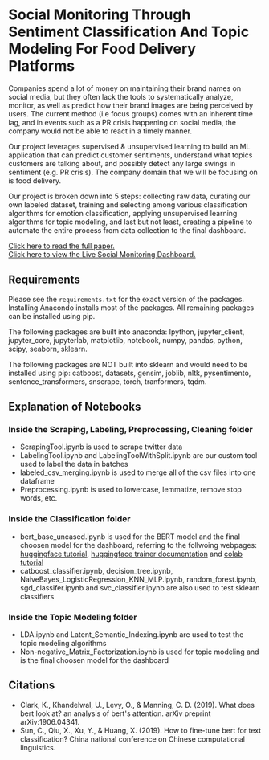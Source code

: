 # Social Monitoring Through Sentiment Classification And Topic Modeling For Food Delivery Platforms

Companies spend a lot of money on maintaining their brand names on social media, but they often lack the tools to systematically analyze, monitor, as well as predict how their brand images are being perceived by users. The current method (i.e focus groups) comes with an inherent time lag, and in events such as a PR crisis happening on social media, the company would not be able to react in a timely manner. 

Our project leverages supervised & unsupervised learning to build an ML application that can predict customer sentiments, understand what topics customers are talking about, and possibly detect any large swings in sentiment (e.g. PR crisis). The company domain that we will be focusing on is food delivery.

Our project is broken down into 5 steps: collecting raw data, curating our own labeled dataset, training and selecting among various classification algorithms for emotion classification, applying unsupervised learning algorithms for topic modeling, and last but not least, creating a pipeline to automate the entire process from data collection to the final dashboard.

[Click here to read the full paper.](https://data-pandas.github.io/)  
[Click here to view the Live Social Monitoring Dashboard.](https://datastudio.google.com/reporting/a4c30862-1f6f-4c55-9844-375b9039ecf8)  

## Requirements
Please see the `requirements.txt` for the exact version of the packages. Installing Anacondo installs most of the packages. All remaining packages can be installed using pip. 

The following packages are built into anaconda: Ipython, jupyter_client, jupyter_core, jupyterlab, matplotlib, notebook, numpy, pandas, python, scipy, seaborn, sklearn. 

The following packages are NOT built into sklearn and would need to be installed using pip: catboost, datasets, gensim, joblib, nltk, pysentimento, sentence_transformers, snscrape, torch, tranformers, tqdm. 

## Explanation of Notebooks
### Inside the Scraping, Labeling, Preprocessing, Cleaning folder
* ScrapingTool.ipynb is used to scrape twitter data 
* LabelingTool.ipynb and LabelingToolWithSplit.ipynb are our custom tool used to label the data in batches 
* labeled_csv_merging.ipynb is used to merge all of the csv files into one dataframe
* Preprocessing.ipynb is used to lowercase, lemmatize, remove stop words, etc.
### Inside the Classification folder
* bert_base_uncased.ipynb is used for the BERT model and the final choosen model for the dashboard, referring to the follwoing webpages: [huggingface tutorial](https://huggingface.co/docs/transformers/training), [huggingface trainer documentation](https://huggingface.co/docs/transformers/main_classes/trainer) and [colab tutorial](https://colab.research.google.com/github/NielsRogge/Transformers-Tutorials/blob/master/BERT/Fine_tuning_BERT_(and_friends)_for_multi_label_text_classification.ipynb)
* catboost_classifier.ipynb, decision_tree.ipynb, NaiveBayes_LogisticRegression_KNN_MLP.ipynb, random_forest.ipynb, sgd_classifer.ipynb and svc_classifier.ipynb are also used to test sklearn classifiers
### Inside the Topic Modeling folder
* LDA.ipynb and Latent_Semantic_Indexing.ipynb are used to test the topic modeling algorithms 
* Non-negative_Matrix_Factorization.ipynb is used for topic modeling and is the final choosen model for the dashboard

## Citations
* Clark, K., Khandelwal, U., Levy, O., & Manning, C. D. (2019). What does bert look at? an analysis of bert's attention. arXiv preprint arXiv:1906.04341.  
* Sun, C., Qiu, X., Xu, Y., & Huang, X. (2019). How to fine-tune bert for text classification? China national conference on Chinese computational linguistics.
